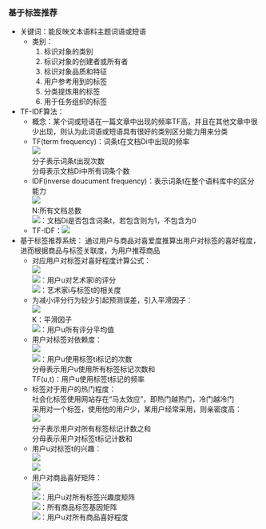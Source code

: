 ### 基于标签推荐
- 关键词：能反映文本语料主题词语或短语
  - 类别：
    1. 标识对象的类别
    2. 标识对象的创建者或所有者
    3. 标识对象品质和特征
    4. 用户参考用到的标签
    5. 分类提炼用的标签
    6. 用于任务组织的标签
- TF-IDF算法：
  - 概念：某个词或短语在一篇文章中出现的频率TF高，并且在其他文章中很少出现，则认为此词语或短语具有很好的类别区分能力用来分类
  - TF(term frequency)：词条t在文档Di中出现的频率<br>
    <img src="http://latex.codecogs.com/gif.latex?TF_%7Bt%2CD_i%7D%3D%5Cfrac%7Bcount%28t%29%7D%7B%7CD_i%7C%7D"/><br>
    分子表示词条t出现次数<br>
    分母表示文档Di中所有词条个数
  - IDF(inverse doucument frequency)：表示词条t在整个语料库中的区分能力<br>
    <img src="http://latex.codecogs.com/gif.latex?IDF_%7Bt%7D%3Dlg%5Cfrac%7BN%7D%7B1&plus;%5Csum_%7Bi%3D1%7D%5EN%20I%28t%2Ct%2CD_i%29%7D"/><br>
    N:所有文档总数<br>
    <img src="http://latex.codecogs.com/gif.latex?I%28t%2CD_i%29"/>：文档Di是否包含词条t，若包含则为1，不包含为0
  - TF-IDF：<img src="http://latex.codecogs.com/gif.latex?TF-IDF_%7Bt%2CD_i%7D%3DTF_%7Bt%2CD_i%7D%5Ctimes%20IDF_t"/>
- 基于标签推荐系统：
  通过用户与商品对喜爱度推算出用户对标签的喜好程度，进而根据商品与标签关联度，为用户推荐商品
  - 对应用户对标签对喜好程度计算公式：<br>
    <img src="http://latex.codecogs.com/gif.latex?rate%28u%2Ct%29%20%3D%20%5Cfrac%7B%5Csum_%7Bi%20%5Cin%20I_u%7Drate%28u%2Ci%29%20%5Ctimes%20rel%28i%2Ct%29%7D%7B%5Csum_%7Bi%20%5Cin%20I_u%7Drel%28i%2Ct%29%7D"/><br>
    <img src="http://latex.codecogs.com/gif.latex?rate%28u%2Ci%29"/>：用户u对艺术家i的评分<br>
    <img src="http://latex.codecogs.com/gif.latex?rel%28i%2Ct%29"/>：艺术家i与标签t的相关度
  - 为减小评分行为较少引起预测误差，引入平滑因子：<br>
    <img src="http://latex.codecogs.com/gif.latex?rate%28u%2Ct%29%3D%5Cfrac%7B%5Csum_%7Bi%20%5Cin%20I_u%7Drate%28u%2Ci%29%20%5Ctimes%20rel%28i%2Ct%29&plus;%5Coverline%20r_u%20%5Ctimes%20K%7D%7B%5Csum_%7Bi%20%5Cin%20I_u%7Drel%28i%2Ct%29&plus;K%7D"/><br>
      K：平滑因子<br>
    <img src="http://latex.codecogs.com/gif.latex?%5Coverline%20r_u"/>：用户u所有评分平均值
  - 用户对标签对依赖度：<br>
    <img src="http://latex.codecogs.com/gif.latex?TF%28u%2Ct%29%3D%5Cfrac%7Bn%28u%2Ct%29%7D%7B%5Csum_%7Bt_i%20%5Cin%20T%7Dn%28u%2Ct_i%29%7D"/><br>
    <img src="http://latex.codecogs.com/gif.latex?n%28u%2Ct_i%29"/>：用户u使用标签ti标记的次数<br>
    分母表示用户u使用所有标签标记次数和<br>
    TF(u,t)：用户u使用标签t标记的频率
  - 标签对于用户的热门程度：<br>
    社会化标签使用网站存在“马太效应”，即热门越热门，冷门越冷门<br>
    采用对一个标签，使用他的用户少，某用户经常采用，则亲密度高：<br>
    <img src="http://latex.codecogs.com/gif.latex?IDF_%7Bu%2Ct%7D%3Dlg%5Cfrac%7B%5Csum_%7Bu_i%20%5Cin%20U%7D%5Csum_%7Bt_j%20%5Cin%20T%7Dn%28u_i%2Ct_j%29%7D%7B%5Csum_%7Bu_i%20%5Cin%20U%7Dn%28u_i%2Ct%29&plus;1%7D"/><br>
    分子表示用户对所有标签标记计数之和<br>
    分母表示用户对标签t标记计数和<br>
  - 用户u对标签t的兴趣：<br>
    <img src="http://latex.codecogs.com/gif.latex?Pre%28u%2Ct%29%3Drate%28u%2Ct%29%20%5Ctimes%20TF-IDF%28u%2Ct%29"/><br>
    <img src="http://latex.codecogs.com/gif.latex?TF-IDF%28u%2Ct%29%3DTF%28u%2Ct%29%20%5Ctimes%20IDF%28u%2Ct%29"/><br>
  - 用户对商品喜好矩阵：<br>
    <img src="http://latex.codecogs.com/gif.latex?T%28u%2Ci%29%3DT_u%20%5Ctimes%20T_i%5ET"/><br>
    <img src="http://latex.codecogs.com/gif.latex?T_u"/>：用户u对所有标签兴趣度矩阵<br>
    <img src="http://latex.codecogs.com/gif.latex?T_i"/>：所有商品标签基因矩阵<br>
    <img src="http://latex.codecogs.com/gif.latex?T%28u%2Ci%29"/>：用户u对所有商品喜好程度
 
        
      

